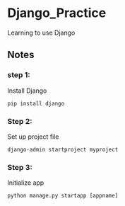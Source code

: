# Django_Practice
Learning to use Django

## Notes

### step 1:

Install Django

    pip install django

### Step 2:

Set up project file

    django-admin startproject myproject

### Step 3:

Initialize app

    python manage.py startapp [appname]

